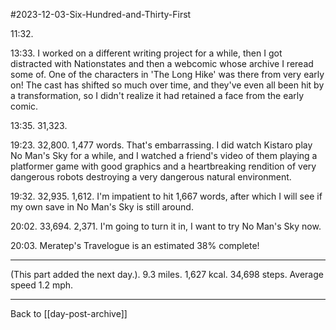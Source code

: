 #2023-12-03-Six-Hundred-and-Thirty-First

11:32.  

13:33.  I worked on a different writing project for a while, then I got distracted with Nationstates and then a webcomic whose archive I reread some of.  One of the characters in 'The Long Hike' was there from very early on!  The cast has shifted so much over time, and they've even all been hit by a transformation, so I didn't realize it had retained a face from the early comic.

13:35.  31,323.

19:23.  32,800.  1,477 words.  That's embarrassing.  I did watch Kistaro play No Man's Sky for a while, and I watched a friend's video of them playing a platformer game with good graphics and a heartbreaking rendition of very dangerous robots destroying a very dangerous natural environment.

19:32.  32,935.  1,612.  I'm impatient to hit 1,667 words, after which I will see if my own save in No Man's Sky is still around.

20:02.  33,694.  2,371.  I'm going to turn it in, I want to try No Man's Sky now.

20:03.  Meratep's Travelogue is an estimated 38% complete!

---
(This part added the next day.). 9.3 miles.  1,627 kcal.  34,698 steps.  Average speed 1.2 mph.

---
Back to [[day-post-archive]]